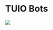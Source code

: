 # TUIO Bots

![](https://user-images.githubusercontent.com/720669/27218317-013814ee-527e-11e7-94d8-b4ace19a072d.png)